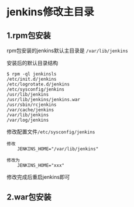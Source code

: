 # jenkins修改主目录

## 1.rpm包安装

rpm包安装的jenkins默认主目录是 `/var/lib/jenkins`

安装后的默认目录结构

```shell
$ rpm -ql jenkinsls
/etc/init.d/jenkins
/etc/logrotate.d/jenkins
/etc/sysconfig/jenkins
/usr/lib/jenkins
/usr/lib/jenkins/jenkins.war
/usr/sbin/rcjenkins
/var/cache/jenkins
/var/lib/jenkins
/var/log/jenkins
```



修改配置文件`/etc/sysconfig/jenkins`

```shell
修改
	JENKINS_HOME="/var/lib/jenkins"

修改为
	JENKINS_HOME="xxx"
```



修改完成后重启jenkins即可



## 2.war包安装
